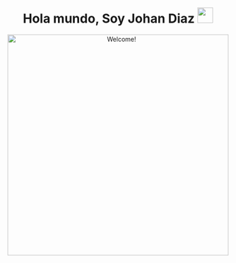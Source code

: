 <h1 align="center"><b>Hola mundo, Soy Johan Diaz </b><img src="https://media.giphy.com/media/hvRJCLFzcasrR4ia7z/giphy.gif" width="35"></h1>
<div align="center" width="50">

<img src="https://i0.wp.com/www.marcelopedra.com.ar/blog/wp-content/uploads/2013/10/animated-gifs-of-fighting-game-backgrounds-19.gif?resize=768%2C368&ssl=1" alt="Welcome!" width="500"/>

</div>

